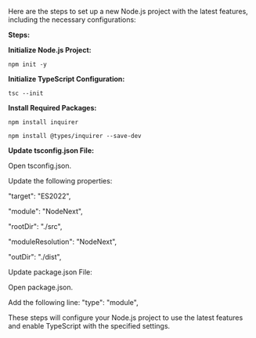 Here are the steps to set up a new Node.js project with the latest features, including the necessary configurations:

**Steps:**


**Initialize Node.js Project:**

`npm init -y`


**Initialize TypeScript Configuration:**

`tsc --init`


**Install Required Packages:**

`npm install inquirer`

`npm install @types/inquirer --save-dev`

**Update tsconfig.json File:**

Open tsconfig.json.

Update the following properties:

"target": "ES2022",


"module": "NodeNext",


"rootDir": "./src",


"moduleResolution": "NodeNext",


"outDir": "./dist",


Update package.json File:

Open package.json.

Add the following line:
"type": "module",

These steps will configure your Node.js project to use the latest features and enable TypeScript with the specified settings.
